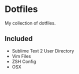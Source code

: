 # Dotfiles #
My collection of dotfiles.

## Included ##
- Sublime Text 2 User Directory  
- Vim Files  
- ZSH Config  
- OSX  
